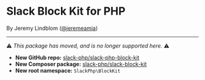 # Slack Block Kit for PHP
By Jeremy Lindblom ([@jeremeamia](https://twitter.com/jeremeamia))

---
:warning: _This package has moved, and is no longer supported here._ :warning:

- **New GitHub repo:** [slack-php/slack-php-block-kit](https://github.com/slack-php/slack-php-block-kit)
- **New Composer package:** [slack-php/slack-block-kit](https://packagist.org/packages/slack-php/slack-block-kit)
- **New root namespace:** `SlackPhp\BlockKit`
